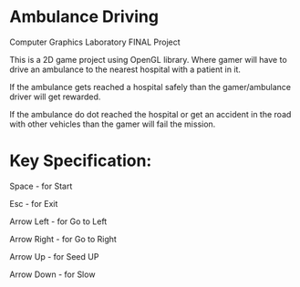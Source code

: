 # Ambulance Driving
Computer Graphics Laboratory FINAL Project

This is a 2D game project using OpenGL library. Where gamer will have to drive an ambulance to the nearest hospital with a patient in it.

If the ambulance gets reached a hospital safely than the gamer/ambulance driver will get rewarded.

If the ambulance do dot reached the hospital or get an accident in the road with other vehicles than the gamer will fail the mission.

# Key Specification:
Space 	    - for Start 

Esc 	      - for Exit

Arrow Left  - for Go to Left

Arrow Right - for Go to Right

Arrow Up    - for Seed UP

Arrow Down  - for Slow 
